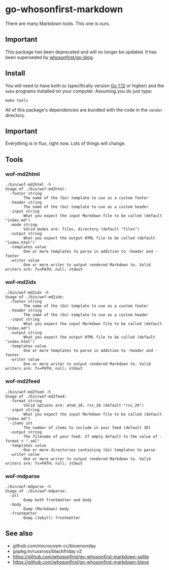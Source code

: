 # go-whosonfirst-markdown

There are many Markdown tools. This one is ours.

## Important

This package has been deprecated and will no longer be updated. It has been superseded by [whosonfirst/go-blog](https://github.com/whosonfirst/go-blog).

## Install

You will need to have both `Go` (specifically version [Go 1.12](https://golang.org/dl/) or higher) and the `make` programs installed on your computer. Assuming you do just type:

```
make tools
```

All of this package's dependencies are bundled with the code in the `vendor` directory.

## Important

Everything is in flux, right now. Lots of things will change.

## Tools

### wof-md2html

```
./bin/wof-md2html -h
Usage of ./bin/wof-md2html:
  -footer string
    	The name of the (Go) template to use as a custom footer
  -header string
    	The name of the (Go) template to use as a custom header
  -input string
    	What you expect the input Markdown file to be called (default "index.md")
  -mode string
    	Valid modes are: files, directory (default "files")
  -output string
    	What you expect the output HTML file to be called (default "index.html")
  -templates value
    	One or more templates to parse in addition to -header and -footer
  -writer value
    	One or more writer to output rendered Markdown to. Valid writers are: fs=PATH; null; stdout
```

### wof-md2idx

```
./bin/wof-md2idx -h
Usage of ./bin/wof-md2idx:
  -footer string
    	The name of the (Go) template to use as a custom footer
  -header string
    	The name of the (Go) template to use as a custom header
  -input string
    	What you expect the input Markdown file to be called (default "index.md")
  -output string
    	What you expect the output HTML file to be called (default "index.html")
  -templates value
    	One or more templates to parse in addition to -header and -footer
  -writer value
    	One or more writer to output rendered Markdown to. Valid writers are: fs=PATH; null; stdout
```

### wof-md2feed

```
./bin/wof-md2feed -h
Usage of ./bin/wof-md2feed:
  -format string
    	Valid options are: atom_10, rss_20 (default "rss_20")
  -input string
    	What you expect the input Markdown file to be called (default "index.md")
  -items int
    	The number of items to include in your feed (default 10)
  -output string
    	The filename of your feed. If empty default to the value of -format + ".xml"
  -templates value
    	One or more directories containing (Go) templates to parse
  -writer value
    	One or more writer to output rendered Markdown to. Valid writers are: fs=PATH; null; stdout
```

### wof-mdparse

```
./bin/wof-mdparse -h
Usage of ./bin/wof-mdparse:
  -all
    	Dump both frontmatter and body
  -body
    	Dump (Markdown) body
  -frontmatter
    	Dump (Jekyll) frontmatter
```

## See also

* github.com/microcosm-cc/bluemonday
* gopkg.in/russross/blackfriday.v2
* https://github.com/whosonfirst/go-whosonfirst-markdown-sqlite
* https://github.com/whosonfirst/go-whosonfirst-markdown-bleve
